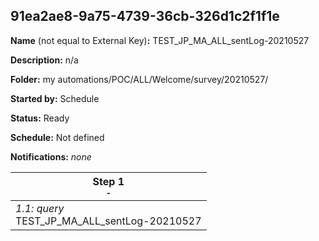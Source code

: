 ## 91ea2ae8-9a75-4739-36cb-326d1c2f1f1e

**Name** (not equal to External Key)**:** TEST_JP_MA_ALL_sentLog-20210527

**Description:** n/a

**Folder:** my automations/POC/ALL/Welcome/survey/20210527/

**Started by:** Schedule

**Status:** Ready

**Schedule:** Not defined

**Notifications:** _none_


| Step 1<br>_<small>-</small>_ |
| --- |
| _1.1: query_<br>TEST_JP_MA_ALL_sentLog-20210527 |

